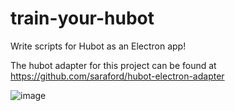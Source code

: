 # train-your-hubot
Write scripts for Hubot as an Electron app!

The hubot adapter for this project can be found at https://github.com/saraford/hubot-electron-adapter

![image](https://cloud.githubusercontent.com/assets/11529908/17786155/77b4b7e6-6538-11e6-990f-5f5230f56cc4.png)

